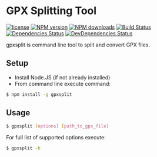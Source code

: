 # GPX Splitting Tool

[![license](https://img.shields.io/github/license/dlvoy/gpxsplit.svg)](https://github.com/dlvoy/gpxsplit/blob/master/LICENSE)
[![NPM version](http://img.shields.io/npm/v/gpxsplit.svg?style=flat)](http://npmjs.org/gpxsplit)
[![NPM downloads](http://img.shields.io/npm/dm/gpxsplit.svg?style=flat)](http://npmjs.org/gpxsplit)
[![Build Status](https://img.shields.io/travis/dlvoy/gpxsplit.svg?style=flat)](https://travis-ci.org/dlvoy/gpxsplit)
[![Dependencies Status](http://img.shields.io/david/dlvoy/gpxsplit.svg?style=flat)](https://david-dm.org/dlvoy/gpxsplit)
[![DevDependencies Status](http://img.shields.io/david/dev/dlvoy/gpxsplit.svg?style=flat)](https://david-dm.org/dlvoy/gpxsplit#info=devDependencies)

gpxsplit is command line tool to split and convert GPX files.

## Setup

* Install Node.JS (if not already installed)
* From command line execute command:

```sh
$ npm install -g gpxsplit 
``` 

## Usage

```sh
$ gpxsplit [options] [path_to_gpx_file]
``` 

For full list of supported options execute:
```sh
$ gpxsplit -h
``` 



